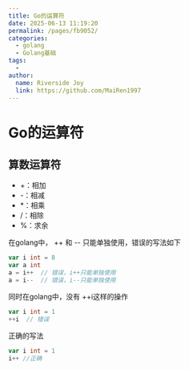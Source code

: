 ```yaml
---
title: Go的运算符
date: 2025-06-13 11:19:20
permalink: /pages/fb9052/
categories:
  - golang
  - Golang基础
tags:
  - 
author: 
  name: Riverside Joy
  link: https://github.com/MaiRen1997
---
```

# Go的运算符

## 算数运算符

- +：相加
- -：相减
- *：相乘
- /：相除
- %：求余

在golang中， ++ 和 -- 只能单独使用，错误的写法如下

```go
var i int = 8
var a int
a = i++  // 错误，i++只能单独使用
a = i--  // 错误，i--只能单独使用
```

同时在golang中，没有 ++i这样的操作

```go
var i int = 1
++i  // 错误
```

正确的写法

```go
var i int = 1
i++ //正确
```

